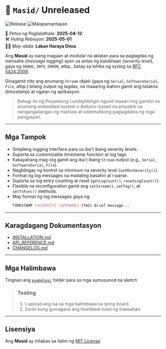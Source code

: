 # 📖 `Masid/` Unreleased
![Release](https://img.shields.io/github/v/release/LakanHaraya/Masid?include_prereleases)
![Malapamantayan](https://img.shields.io/badge/malapamantayan-LNDH--0061-purple)
 
📅 *Petsa ng Paglalathala:* **2025-04-12**  
🛠️ *Huling Rebisyon:* **2025-05-01**  
👨‍💻 *May-akda:* **Lakan Haraya Dima**  

Ang **Masid** ay isang magaan at modular na aklatan para sa paglagdas
ng mensahe (*message logging*) ayon sa antas ng kalubhaan (*severity level*), gaya ng `DEBUG`,
`INFO`, `ERROR`, atbp., batay sa lohika ng syslog sa [RFC 5424:2009](https://datatracker.ietf.org/doc/html/rfc5424). 

Ginagamit nito ang anumang `Stream` objek (gaya ng `Serial`, `SoftwareSerial`, `File`, atbp.) bilang output ng lagdas, na maaaring ikahon gamit ang tatakna (*timestamp*) at ngalan ng aplikasyon.

> Bahagi ito ng *Proyektong LundayHangin* ngunit maaari ring gamitin sa
> anumang embedded system o Arduino-based na proyekto na nangangailangan ng
> malinaw at sistematikong paglagdatos ng mga pangyayari.

---

## Mga Tampok

- Simpleng logging interface para sa iba't ibang severity levels.
- Suporta sa customizable timestamp function at log tags.
- Kakayahang mag-log gamit ang iba't ibang `Stream` output (e.g., `Serial`, `SoftwareSerial`, `File`).
- Nagbibigay ng kontrol sa minimum na severity level (`setMinSeverity()`).
- Format ng log messages na madaling basahin at i-parse.
- Suporta sa log entry counting at reset (`getLogCount()`, `resetLogCount()`).
- Flexible na reconfiguration gamit ang `setStream()`, `setTag()`, at `setTsFunc()` methods.
- May format ng log messages gaya ng: 
    ``` sh
    TIMESTAMP [SEVERITY] [APPNAME] (TAG) Brief message...
    ```

---

## Karagdagang Dokumentasyon

- [INSTALLATION.md](docs/INSTALLATION.md)
- [API_REFERENCE.md](docs/API_REFERENCE.md)
- [CHANGELOG.md](docs/CHANGELOG.md)

---

## Mga Halimbawa

Tingnan ang [`examples/`](examples/) folder para sa mga sumusunod na sketch

> ### Testing
> 1. I-upload ang isa sa mga halimbawa sa iyong board.
> 2. Suriin kung gumagana ang heartbeat tulad ng inaasahan.

---

## Lisensiya

Ang **Masid** ay inilabas sa ilalim ng [MIT License](license.txt)